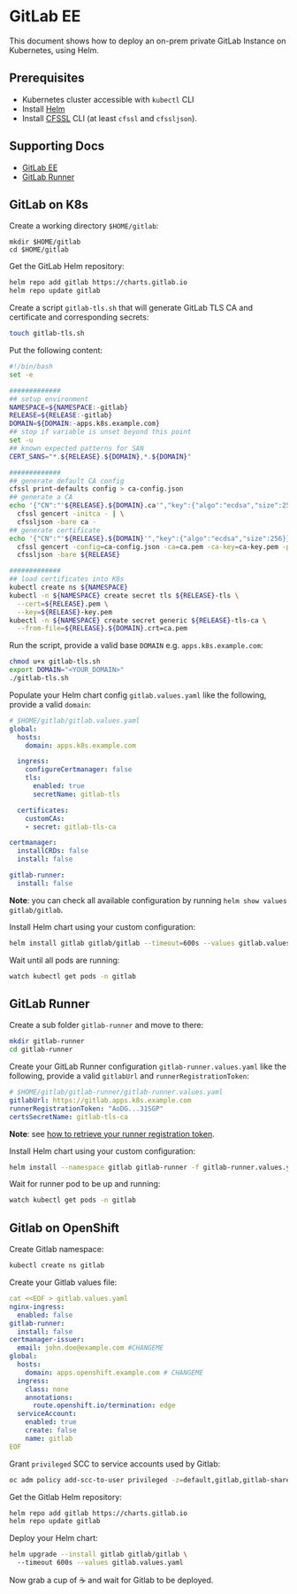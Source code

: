 # GitLab EE

This document shows how to deploy an on-prem private GitLab Instance on Kubernetes, using Helm.

## Prerequisites

- Kubernetes cluster accessible with `kubectl` CLI
- Install [Helm](https://helm.sh/docs/intro/install/)
- Install [CFSSL](https://github.com/cloudflare/cfssl/releases/latest) CLI (at least `cfssl` and `cfssljson`).

## Supporting Docs

- [GitLab EE](https://docs.gitlab.com/ee/install/)
- [GitLab Runner](https://docs.gitlab.com/runner/install/kubernetes.html)

## GitLab on K8s

Create a working directory `$HOME/gitlab`:

```
mkdir $HOME/gitlab
cd $HOME/gitlab
```

Get the GitLab Helm repository:

```sh
helm repo add gitlab https://charts.gitlab.io
helm repo update gitlab
```

Create a script `gitlab-tls.sh` that will generate GitLab TLS CA and certificate and corresponding secrets:

```sh
touch gitlab-tls.sh
```

Put the following content:

```sh
#!/bin/bash
set -e

#############
## setup environment
NAMESPACE=${NAMESPACE:-gitlab}
RELEASE=${RELEASE:-gitlab}
DOMAIN=${DOMAIN:-apps.k8s.example.com}
## stop if variable is unset beyond this point
set -u
## known expected patterns for SAN
CERT_SANS="*.${RELEASE}.${DOMAIN},*.${DOMAIN}"

#############
## generate default CA config
cfssl print-defaults config > ca-config.json
## generate a CA
echo '{"CN":"'${RELEASE}.${DOMAIN}.ca'","key":{"algo":"ecdsa","size":256}}' | \
  cfssl gencert -initca - | \
  cfssljson -bare ca -
## generate certificate
echo '{"CN":"'${RELEASE}.${DOMAIN}'","key":{"algo":"ecdsa","size":256}}' | \
  cfssl gencert -config=ca-config.json -ca=ca.pem -ca-key=ca-key.pem -profile www -hostname="${CERT_SANS}" - |\
  cfssljson -bare ${RELEASE}

#############
## load certificates into K8s
kubectl create ns ${NAMESPACE}
kubectl -n ${NAMESPACE} create secret tls ${RELEASE}-tls \
  --cert=${RELEASE}.pem \
  --key=${RELEASE}-key.pem
kubectl -n ${NAMESPACE} create secret generic ${RELEASE}-tls-ca \
  --from-file=${RELEASE}.${DOMAIN}.crt=ca.pem

```

Run the script, provide a valid base `DOMAIN` e.g. `apps.k8s.example.com`:

```sh
chmod u+x gitlab-tls.sh
export DOMAIN="<YOUR_DOMAIN>"
./gitlab-tls.sh
```

Populate your Helm chart config `gitlab.values.yaml` like the following, provide a valid `domain`:

```yaml
# $HOME/gitlab/gitlab.values.yaml
global:
  hosts:
    domain: apps.k8s.example.com

  ingress:
    configureCertmanager: false
    tls:
      enabled: true
      secretName: gitlab-tls

  certificates:
    customCAs:
    - secret: gitlab-tls-ca

certmanager:
  installCRDs: false
  install: false

gitlab-runner:
  install: false

```

**Note**: you can check all available configuration by running `helm show values gitlab/gitlab`.

Install Helm chart using your custom configuration:

```sh
helm install gitlab gitlab/gitlab --timeout=600s --values gitlab.values.yaml -n gitlab
```

Wait until all pods are running:

```sh
watch kubectl get pods -n gitlab
```

## GitLab Runner

Create a sub folder `gitlab-runner` and move to there:

```sh
mkdir gitlab-runner
cd gitlab-runner
```

Create your GitLab Runner configuration `gitlab-runner.values.yaml` like the following, provide a valid `gitlabUrl` and `runnerRegistrationToken`:

```yaml
# $HOME/gitlab/gitlab-runner/gitlab-runner.values.yaml
gitlabUrl: https://gitlab.apps.k8s.example.com
runnerRegistrationToken: "AoDG...31SGP"
certsSecretName: gitlab-tls-ca

```

**Note**: see [how to retrieve your runner registration token](https://docs.gitlab.com/runner/install/kubernetes.html#required-configuration).

Install Helm chart using your custom configuration:

```sh
helm install --namespace gitlab gitlab-runner -f gitlab-runner.values.yaml gitlab/gitlab-runner
```

Wait for runner pod to be up and running:

```sh
watch kubectl get pods -n gitlab
```

## Gitlab on OpenShift

Create Gitlab namespace:

```sh
kubectl create ns gitlab
```

Create your Gitlab values file:

```yaml
cat <<EOF > gitlab.values.yaml
nginx-ingress:
  enabled: false
gitlab-runner:
  install: false
certmanager-issuer:
  email: john.doe@example.com #CHANGEME
global:
  hosts:
    domain: apps.openshift.example.com # CHANGEME
  ingress:
    class: none
    annotations:
      route.openshift.io/termination: edge
  serviceAccount:
    enabled: true
    create: false
    name: gitlab
EOF
```

Grant `privileged` SCC to service accounts used by Gitlab:

```sh
oc adm policy add-scc-to-user privileged -z=default,gitlab,gitlab-shared-secrets,gitlab-certmanager,gitlab-certmanager-cainjector,gitlab-certmanager-issuer,gitlab-certmanager-webhook,gitlab-prometheus-server,gitlab-redis -n gitlab
```

Get the Gitlab Helm repository:

```sh
helm repo add gitlab https://charts.gitlab.io
helm repo update gitlab
```

Deploy your Helm chart:

```sh
helm upgrade --install gitlab gitlab/gitlab \               
  --timeout 600s --values gitlab.values.yaml
```

Now grab a cup of :coffee: and wait for Gitlab to be deployed.
